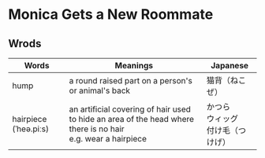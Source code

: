 # Monica Gets a New Roommate

## Wrods

| Words | Meanings | Japanese |
| --- | --- | --- |
| hump | a round raised part on a person's or animal's back | 猫背（ねこぜ）|
| hairpiece (ˈheə.piːs) | an artificial covering of hair used to hide an area of the head where there is no hair<br> e.g. wear a hairpiece | かつら<br>ウィッグ<br>付け毛（つけげ）|